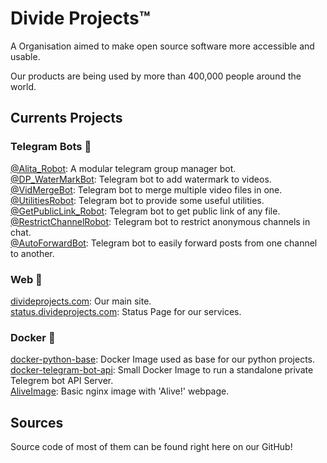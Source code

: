 # Divide Projects™️

A Organisation aimed to make open source software more accessible and usable.

Our products are being used by more than 400,000 people around the world.

## Currents Projects
### Telegram Bots :robot:
[@Alita_Robot](https://t.me/Alita_Robot): A modular telegram group manager bot.
<br>[@DP_WaterMarkBot](https://t.me/DP_WaterMarkBot): Telegram bot to add watermark to videos.
<br>[@VidMergeBot](https://t.me/VidMergeBot): Telegram bot to merge multiple video files in one.
<br>[@UtilitiesRobot](https://t.me/UtilitiesRobot): Telegram bot to provide some useful utilities.
<br>[@GetPublicLink_Robot](https://t.me/GetPublicLink_Robot): Telegram bot to get public link of any file.
<br>[@RestrictChannelRobot](https://t.me/RestrictChannelRobot): Telegram bot to restrict anonymous channels in chat.
<br>[@AutoForwardBot](https://t.me/AutoForwardBot): Telegram bot to easily forward posts from one channel to another.

### Web :link:
[divideprojects.com](https://divideprojects.com): Our main site.
<br>[status.divideprojects.com](https://status.divideprojects.com): Status Page for our services.

### Docker :whale:
[docker-python-base](https://github.com/DivideProjects/docker-python-base): Docker Image used as base for our python projects.
<br>[docker-telegram-bot-api](https://github.com/DivideProjects/docker-telegram-bot-api): Small Docker Image to run a standalone private Telegrem bot API Server.
<br>[AliveImage](https://github.com/divideprojects/AliveImage): Basic nginx image with 'Alive!' webpage.

## Sources
Source code of most of them can be found right here on our GitHub!
